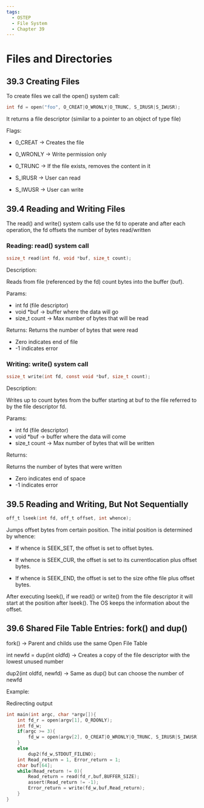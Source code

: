```yaml
---
tags:
  - OSTEP
  - File System
  - Chapter 39
---
```


# Files and Directories

## 39.3 Creating Files
To create files we call the open() system call:

```c
int fd = open("foo", O_CREAT|O_WRONLY|O_TRUNC, S_IRUSR|S_IWUSR);
```

It returns a file descriptor (similar to a pointer to an object of type file)

Flags:

* 0_CREAT -> Creates the file

* 0_WRONLY -> Write permission only

* 0_TRUNC -> If the file exists, removes the content in it

* S_IRUSR -> User can read

* S_IWUSR -> User can write
## 39.4 Reading and Writing Files

The read() and write() system calls use the fd to operate and after each operation, the fd offsets the number of bytes read/written  

### Reading: read() system call
```c
ssize_t read(int fd, void *buf, size_t count);
```

Description:

Reads from file (referenced by the fd) count bytes into the buffer (buf). 

Params:
* int fd (file descriptor) 
* void *buf -> buffer where the data will go
* size_t count -> Max number of bytes that will be read 

Returns:
Returns the number of bytes that were read
* Zero indicates end of file
* -1 indicates error


### Writing: write() system call
```c
ssize_t write(int fd, const void *buf, size_t count);
```

Description:

Writes up to count bytes from the buffer starting at buf to the file referred to by the file descriptor fd.

Params:
* int fd (file descriptor) 
* void *buf -> buffer where the data will come
* size_t count -> Max number of bytes that will be written 

Returns:

Returns the number of bytes that were written
* Zero indicates end of space
* -1 indicates error

## 39.5 Reading and Writing, But Not Sequentially
```c
off_t lseek(int fd, off_t offset, int whence);
```

Jumps offset bytes from certain position. The initial position is determined by whence:

* If whence is SEEK_SET, the offset is set to offset bytes.

* If whence is SEEK_CUR, the offset is set to its currentlocation plus offset bytes.

* If whence is SEEK_END, the offset is set to the size ofthe file plus offset bytes.

After executing lseek(), if we read() or write() from the file descriptor it will start at the position after lseek(). The OS keeps the information about the offset.

## 39.6 Shared File Table Entries: fork() and dup()

fork() -> Parent and childs use the same Open File Table

int newfd = dup(int oldfd) -> Creates a copy of the file descriptor with the lowest unused number

dup2(int oldfd, newfd) -> Same as dup() but can choose the number of newfd

Example:

Redirecting output
```c
int main(int argc, char *argv[]){
    int fd_r = open(argv[1], O_RDONLY);
    int fd_w;
    if(argc >= 3){
        fd_w = open(argv[2], O_CREAT|O_WRONLY|O_TRUNC, S_IRUSR|S_IWUSR);
    }
    else
        dup2(fd_w,STDOUT_FILENO);
    int Read_return = 1, Error_return = 1;
    char buf[64];
    while(Read_return != 0){
        Read_return = read(fd_r,buf,BUFFER_SIZE);
        assert(Read_return != -1);
        Error_return = write(fd_w,buf,Read_return);
    }
}
```